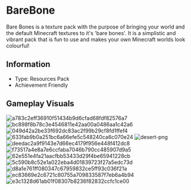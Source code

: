 # BareBone
Bare Bones is a texture pack with the purpose of bringing your world and the default Minecraft textures to it's 'bare bones'. It is a simplistic and vibrant pack that is fun to use and makes your own Minecraft worlds look colourful!
## Information 
- Type: Resources Pack
- Achievement Friendly
## Gameplay Visuals
![a783c2eff36910f51434b9d6cfad68fdf82576a7](https://github.com/user-attachments/assets/895ce7ee-da86-4c75-b457-89efb54de9be)
![bc898f8b78c3e4546811e42aa00a0486aa1c42a6](https://github.com/user-attachments/assets/c2365d60-4f8e-405f-aa2d-776920356f1f)
![049d42a2be33f692dc83ac2f99b29cf8fd1ffef4](https://github.com/user-attachments/assets/d330b97b-657e-4ac6-8b95-9d428f67868c)
![633fab9b0a251bc6a66efe5c548240ca6c070e24](https://github.com/user-attachments/assets/a1f4ebb3-d5c8-4287-8854-1ca68184d4c2)
![desert-png](https://github.com/user-attachments/assets/11468bb4-c62c-4645-8fa0-b151d28654d5)
![deedac2a9f9143e7d66ec4179f956e448f412dc8](https://github.com/user-attachments/assets/2d9a0e88-388e-4301-84a0-182692facc26)
![f73517a4e8a7e6ccfaba7046b790cc485907d9a5](https://github.com/user-attachments/assets/d0462ede-0d38-434c-9a3e-d301d31ebc1a)
![62e551e4fa21aacfbb53433d29f4be65941228cb](https://github.com/user-attachments/assets/e1ec5603-8d72-4eae-a278-fb60bc06e9c9)
![5c590b8c52e1a022eba4d01839723f27a5edc73d](https://github.com/user-attachments/assets/3881c790-a044-4f88-a319-513ab367eef0)
![d8a1e761ff080347c67959832ce5ff93c036f21a](https://github.com/user-attachments/assets/18acbf23-a59b-43b1-8a4a-4135f464e4ec)
![ec83669e2c6721c80755a709833587f7eb6a4b94](https://github.com/user-attachments/assets/cc624e7a-331a-49e2-8ba2-13b5ad445bfe)
![e3c1328d61ab01f08307b8236f82832ccfc1ce00](https://github.com/user-attachments/assets/15df8a49-8d1b-40dd-bbec-05df8b89341c)
